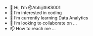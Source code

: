 - 👋 Hi, I’m @AbhijithKS001
- 👀 I’m interested in coding
- 🌱 I’m currently learning Data Analytics
- 💞️ I’m looking to collaborate on ...
- 📫 How to reach me ...

<!---
AbhijithKS001/AbhijithKS001 is a ✨ special ✨ repository because its `README.md` (this file) appears on your GitHub profile.
You can click the Preview link to take a look at your changes.
--->
